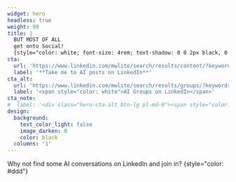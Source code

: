 ```yaml
---
widget: hero
headless: true
weight: 90
title: |
  BUT MOST OF ALL  
  get onto Social!
  {style="color: white; font-size: 4rem; text-shadow: 0 0 2px black, 0 0 2px black, 0 0 2px black, 0 0 2px black;"}
cta:
  url: 'https://www.linkedin.com/mwlite/search/results/content/?keywords=dangers%20of%20artificial%20intelligence&sortBy="date_posted"'
  label: '**Take me to AI posts on LinkedIn**'
cta_alt:
  url: 'https://www.linkedin.com/mwlite/search/results/groups/?keywords=Artificial%20Intelligence'
  label: '<span style="color: white">AI Groups on LinkedIn</span>'
cta_note:
#  label: '<div class="hero-cta-alt btn-lg pl-md-0"><span style="color:#fff">Other social networks are available</span></div>'
design:
  background:
    text_color_light: false
    image_darken: 0
    color: black
  columns: '1'
---
```


Why not find some AI conversations on LinkedIn and join in?
{style="color: #ddd"}
